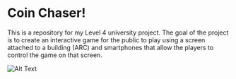 # Coin Chaser!
This is a repository for my Level 4 university project. The goal of the project is to create an interactive game for the public to play using a screen attached to a building (ARC) and smartphones that allow the players to control the game on that screen. 


![Alt Text](https://imgur.com/GTqxssg)
